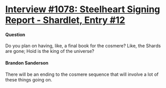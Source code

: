 # [Interview #1078: Steelheart Signing Report - Shardlet, Entry #12](https://www.theoryland.com/intvmain.php?i=1078#12)

#### Question

Do you plan on having, like, a final book for the cosmere? Like, the Shards are gone; Hoid is the king of the universe?

#### Brandon Sanderson

There will be an ending to the cosmere sequence that will involve a lot of these things going on.

